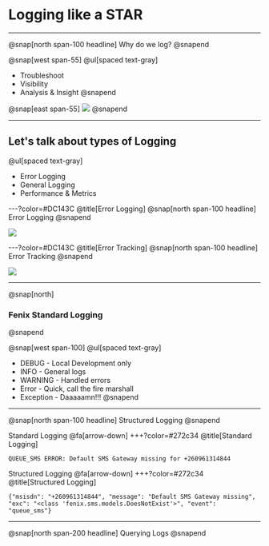 # Logging like a STAR

---

@snap[north span-100 headline]
Why do we log?
@snapend

@snap[west span-55]
@ul[spaced text-gray]
- Troubleshoot
- Visibility
- Analysis & Insight
@snapend

@snap[east span-55]
![](assets/img/presentation.png)
@snapend

---

## Let's talk about types of Logging
@ul[spaced text-gray]
- Error Logging
- General Logging
- Performance & Metrics

---?color=#DC143C
@title[Error Logging]
@snap[north span-100 headline]
Error Logging
@snapend

![](assets/img/presentation.png)

---?color=#DC143C
@title[Error Tracking]
@snap[north span-100 headline]
Error Tracking
@snapend

![](assets/img/presentation.png)

---
@snap[north]
### Fenix Standard Logging
@snapend

@snap[west span-100]
@ul[spaced text-gray]
- DEBUG - Local Development only
- INFO - General logs
- WARNING - Handled errors
- Error - Quick, call the fire marshall
- Exception - Daaaaamn!!!
@snapend

---

@snap[north span-100 headline]
Structured Logging
@snapend

Standard Logging
@fa[arrow-down]
+++?color=#272c34 @title[Standard Logging]
```
QUEUE_SMS ERROR: Default SMS Gateway missing for +260961314844
```

Structured Logging
@fa[arrow-down]
+++?color=#272c34 @title[Structured Logging]
```
{"msisdn": "+260961314844", "message": "Default SMS Gateway missing", "exc": "<class 'fenix.sms.models.DoesNotExist'>", "event": "queue_sms"}
```


---
@snap[north span-200 headline]
Querying Logs
@snapend
